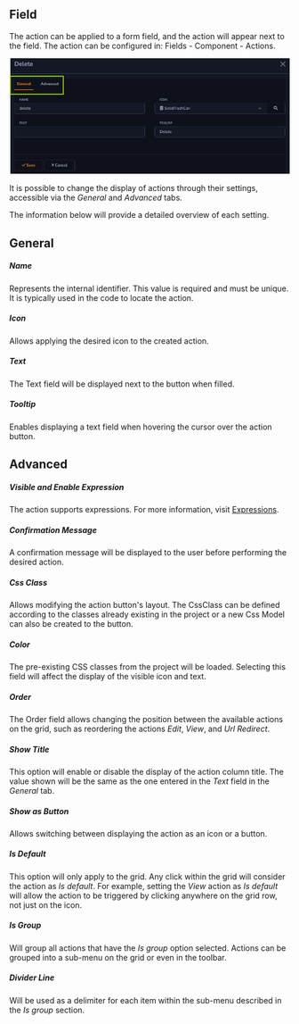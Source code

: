 ## Field

The action can be applied to a form field, and the action will appear next to the field. The action can be configured in: Fields - Component - Actions.

![](../../media/general_advanced_overview.png)

It is possible to change the display of actions through their settings, accessible via the *General* and *Advanced* tabs.

The information below will provide a detailed overview of each setting.

## General

##### Name

Represents the internal identifier. This value is required and must be unique. It is typically used in the code to locate the action.

##### Icon

Allows applying the desired icon to the created action.

##### Text

The Text field will be displayed next to the button when filled.

##### Tooltip

Enables displaying a text field when hovering the cursor over the action button.

## Advanced

##### Visible and Enable Expression

The action supports expressions. For more information, visit [Expressions](../expressions.md).

##### Confirmation Message

A confirmation message will be displayed to the user before performing the desired action.

##### Css Class

Allows modifying the action button's layout. The CssClass can be defined according to the classes already existing in the project or a new Css Model can also be created to the button.

##### Color

The pre-existing CSS classes from the project will be loaded. Selecting this field will affect the display of the visible icon and text.

##### Order

The Order field allows changing the position between the available actions on the grid, such as reordering the actions *Edit*, *View*, and *Url Redirect*.

##### Show Title

This option will enable or disable the display of the action column title. The value shown will be the same as the one entered in the *Text* field in the *General* tab.

##### Show as Button

Allows switching between displaying the action as an icon or a button.

##### Is Default

This option will only apply to the grid. Any click within the grid will consider the action as *Is default*. For example, setting the *View* action as *Is default* will allow the action to be triggered by clicking anywhere on the grid row, not just on the icon.

##### Is Group

Will group all actions that have the *Is group* option selected. Actions can be grouped into a sub-menu on the grid or even in the toolbar.

##### Divider Line

Will be used as a delimiter for each item within the sub-menu described in the *Is group* section.
